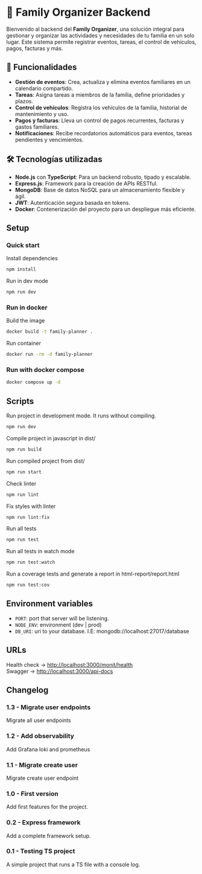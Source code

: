 # 🏡 Family Organizer Backend
Bienvenido al backend del **Family Organizer**, una solución integral para gestionar y organizar las actividades y necesidades de tu familia en un solo lugar. Este sistema permite registrar eventos, tareas, el control de vehículos, pagos, facturas y más.

## 🚀 Funcionalidades

- **Gestión de eventos**: Crea, actualiza y elimina eventos familiares en un calendario compartido.
- **Tareas**: Asigna tareas a miembros de la familia, define prioridades y plazos.
- **Control de vehículos**: Registra los vehículos de la familia, historial de mantenimiento y uso.
- **Pagos y facturas**: Lleva un control de pagos recurrentes, facturas y gastos familiares.
- **Notificaciones**: Recibe recordatorios automáticos para eventos, tareas pendientes y vencimientos.

## 🛠️ Tecnologías utilizadas

- **Node.js** con **TypeScript**: Para un backend robusto, tipado y escalable.
- **Express.js**: Framework para la creación de APIs RESTful.
- **MongoDB**: Base de datos NoSQL para un almacenamiento flexible y ágil.
- **JWT**: Autenticación segura basada en tokens.
- **Docker**: Contenerización del proyecto para un despliegue más eficiente.


## Setup
### Quick start
Install dependencies
```bash
npm install
```

Run in dev mode
```bash
npm run dev
```
### Run in docker
Build the image
```bash
docker build -t family-planner .
```

Run container
```bash
docker run -rm -d family-planner
```

### Run with docker compose
```bash
docker compose up -d
```

## Scripts
Run project in development mode. It runs without compiling.
```bash
npm run dev
```

Compile project in javascript in dist/
```bash
npm run build
```

Run compiled project from dist/
```bash
npm run start
```

Check linter
```bash
npm run lint
```

Fix styles with linter
```bash
npm run lint:fix
```

Run all tests
```bash
npm run test
```

Run all tests in watch mode
```bash
npm run test:watch
```

Run a coverage tests and generate a report in html-report/report.html
```bash
npm run test:cov
```

## Environment variables
- `PORT`: port that server will be listening.
- `NODE_ENV`: environment (dev | prod)
- `DB_URI`: uri to your database. I.E: mongodb://localhost:27017/database

## URLs
Health check -> [http://localhost:3000/monit/health](http://localhost:3000/monit/health)\
Swagger -> [http://localhost:3000/api-docs](http://localhost:3000/api-docs)

## Changelog

### 1.3 - Migrate user endpoints
Migrate all user endpoints

### 1.2 - Add observability
Add Grafana loki and prometheus

### 1.1 - Migrate create user
Migrate create user endpoint

### 1.0 - First version
Add first features for the project.

### 0.2 - Express framework
Add a complete framework setup.

### 0.1 - Testing TS project
A simple project that runs a TS file with a console log.